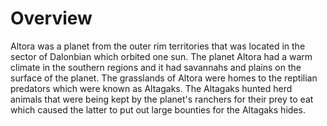# Overview

Altora was a planet from the outer rim territories that was located in the sector of Dalonbian which orbited one sun.
The planet Altora had a warm climate in the southern regions and it had savannahs and plains on the surface of the planet.
The grasslands of Altora were homes to the reptilian predators which were known as Altagaks.
The Altagaks hunted herd animals that were being kept by the planet's ranchers for their prey to eat  which caused the latter to put out large bounties for the Altagaks hides.
